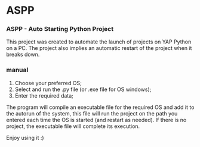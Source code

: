 # ASPP

### ASPP - Auto Starting Python Project

This project was created to automate the launch of projects on YAP Python on a PC. The project also implies an automatic restart of the project when it breaks down.

### manual

1) Choose your preferred OS;
2) Select and run the .py file (or .exe file for OS windows);
3) Enter the required data;

The program will compile an executable file for the required OS and add it to the autorun of the system, this file will run the project on the path you entered each time the OS is started (and restart as needed). If there is no project, the executable file will complete its execution.

Enjoy using it :)
